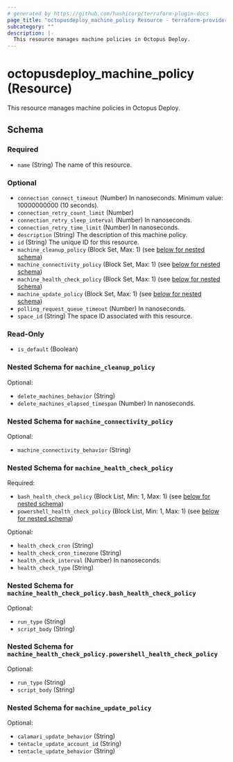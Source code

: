 ```yaml
---
# generated by https://github.com/hashicorp/terraform-plugin-docs
page_title: "octopusdeploy_machine_policy Resource - terraform-provider-octopusdeploy"
subcategory: ""
description: |-
  This resource manages machine policies in Octopus Deploy.
---
```


# octopusdeploy_machine_policy (Resource)

This resource manages machine policies in Octopus Deploy.



<!-- schema generated by tfplugindocs -->
## Schema

### Required

- `name` (String) The name of this resource.

### Optional

- `connection_connect_timeout` (Number) In nanoseconds. Minimum value: 10000000000 (10 seconds).
- `connection_retry_count_limit` (Number)
- `connection_retry_sleep_interval` (Number) In nanoseconds.
- `connection_retry_time_limit` (Number) In nanoseconds.
- `description` (String) The description of this machine policy.
- `id` (String) The unique ID for this resource.
- `machine_cleanup_policy` (Block Set, Max: 1) (see [below for nested schema](#nestedblock--machine_cleanup_policy))
- `machine_connectivity_policy` (Block Set, Max: 1) (see [below for nested schema](#nestedblock--machine_connectivity_policy))
- `machine_health_check_policy` (Block Set, Max: 1) (see [below for nested schema](#nestedblock--machine_health_check_policy))
- `machine_update_policy` (Block Set, Max: 1) (see [below for nested schema](#nestedblock--machine_update_policy))
- `polling_request_queue_timeout` (Number) In nanoseconds.
- `space_id` (String) The space ID associated with this resource.

### Read-Only

- `is_default` (Boolean)

<a id="nestedblock--machine_cleanup_policy"></a>
### Nested Schema for `machine_cleanup_policy`

Optional:

- `delete_machines_behavior` (String)
- `delete_machines_elapsed_timespan` (Number) In nanoseconds.


<a id="nestedblock--machine_connectivity_policy"></a>
### Nested Schema for `machine_connectivity_policy`

Optional:

- `machine_connectivity_behavior` (String)


<a id="nestedblock--machine_health_check_policy"></a>
### Nested Schema for `machine_health_check_policy`

Required:

- `bash_health_check_policy` (Block List, Min: 1, Max: 1) (see [below for nested schema](#nestedblock--machine_health_check_policy--bash_health_check_policy))
- `powershell_health_check_policy` (Block List, Min: 1, Max: 1) (see [below for nested schema](#nestedblock--machine_health_check_policy--powershell_health_check_policy))

Optional:

- `health_check_cron` (String)
- `health_check_cron_timezone` (String)
- `health_check_interval` (Number) In nanoseconds.
- `health_check_type` (String)

<a id="nestedblock--machine_health_check_policy--bash_health_check_policy"></a>
### Nested Schema for `machine_health_check_policy.bash_health_check_policy`

Optional:

- `run_type` (String)
- `script_body` (String)


<a id="nestedblock--machine_health_check_policy--powershell_health_check_policy"></a>
### Nested Schema for `machine_health_check_policy.powershell_health_check_policy`

Optional:

- `run_type` (String)
- `script_body` (String)



<a id="nestedblock--machine_update_policy"></a>
### Nested Schema for `machine_update_policy`

Optional:

- `calamari_update_behavior` (String)
- `tentacle_update_account_id` (String)
- `tentacle_update_behavior` (String)


